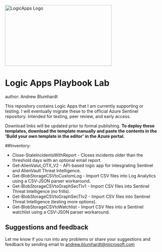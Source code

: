 <img src=https://github.com/Azure/Azure-Sentinel/blob/master/Playbooks/logic_app_logo.png alt="LogicApps Logo" width="350" height="200">

# Logic Apps Playbook Lab
author: Andrew Blumhardt

This repository contains Logic Apps that I am currently supporting or testing. I will eventually migrate these to the official Azure Sentinel repository. Intended for testing, peer review, and early access.

Download links will be updated prior to formal publishing. <b>To deploy these templates, download the template manually and paste the contents in the 'Build your own template in the editor' in the Azure portal. </b>

##Inventory:

* Close-StaleIncidentsWithReport - Closes incidents older than the threshold days with an optional email report.
* Get-AlienValut_OTX_V2 - API-based logic app for intesgrating Sentinel and AlienVault Threat Intelligence.
* Get-BlobStorageCSVtoCustomLog - Import CSV files into Log Analytics using a CSV-JSON parser workaround.
* Get-BlobStorageCSVtoGraphSecTIv1 - Import CSV files into Sentinel Threat Intelligence (no frills).
* Get-BlobStorageCSVtoGraphSecTIv2 - Import CSV files into Sentinel Threat Intelligence (testing more options).
* Get-BlobStorageCSVtoWatchlist - Import CSV files into a Sentinel watchlist using a CSV-JSON parser workaround.

## Suggestions and feedback
Let me know if you run into any problems or share your suggestions and feedback by sending email to andrew.blumhardt@microsoft.com
